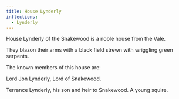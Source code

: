 ```yaml
---
title: House Lynderly
inflections:
  - Lynderly
---
```


House Lynderly of the Snakewood is a noble house from the Vale.

They blazon their arms with a black field strewn with wriggling green serpents.

The known members of this house are:

Lord Jon Lynderly, Lord of Snakewood.

Terrance Lynderly, his son and heir to Snakewood. A young squire.


